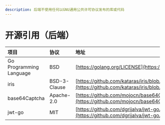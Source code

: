 ```yaml
---
description: 后端不使用任何以GNU通用公共许可协议发布的库或代码
---
```


# 开源引用（后端）

| 项目 | 协议 | 地址 |
| :--- | :--- | :--- |
| Go Programming Language | BSD | [https://golang.org/LICENSE](https://golang.org/LICENSE) |
| iris | BSD-3-Clause | [https://github.com/kataras/iris/blob/master/LICENSE](https://github.com/kataras/iris/blob/master/LICENSE) |
| base64Captcha | Apache-2.0 | [https://github.com/mojocn/base64Captcha/blob/master/LICENSE](https://github.com/mojocn/base64Captcha/blob/master/LICENSE) |
| jwt-go | MIT | [https://github.com/dgrijalva/jwt-go/blob/master/LICENSE](https://github.com/dgrijalva/jwt-go/blob/master/LICENSE) |

